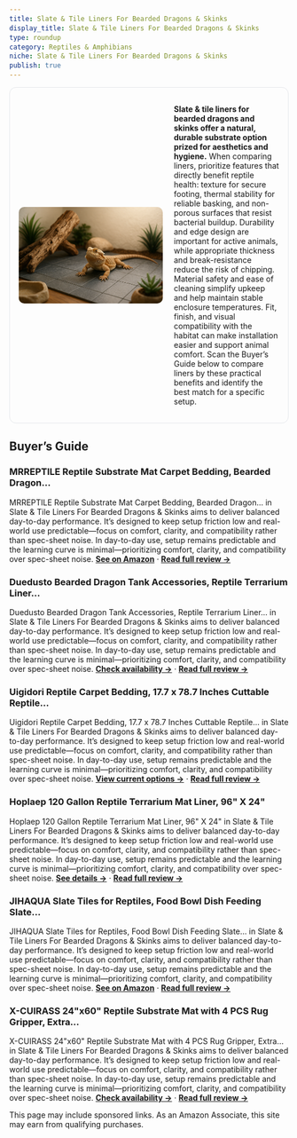 ```yaml
---
title: Slate & Tile Liners For Bearded Dragons & Skinks
display_title: Slate & Tile Liners For Bearded Dragons & Skinks
type: roundup
category: Reptiles & Amphibians
niche: Slate & Tile Liners For Bearded Dragons & Skinks
publish: true
---
```


<section class="hero-split" style="width:100%;box-sizing:border-box;border:1px solid #e5e7eb;border-radius:12px;padding:16px;display:grid;grid-template-columns:minmax(260px,40%) 1fr;gap:20px;align-items:center;"><figure style="margin:0;"><img src="/hero/roundups/reptiles-amphibians/slate-tile-liners-for-bearded-dragons-skinks.webp" alt="" style="width:100%;height:auto;display:block;border-radius:10px;"/></figure><div class="hero-copy" style="min-width:0;"><p><strong>Slate & tile liners for bearded dragons and skinks offer a natural, durable substrate option prized for aesthetics and hygiene.</strong> When comparing liners, prioritize features that directly benefit reptile health: texture for secure footing, thermal stability for reliable basking, and non-porous surfaces that resist bacterial buildup. Durability and edge design are important for active animals, while appropriate thickness and break-resistance reduce the risk of chipping. Material safety and ease of cleaning simplify upkeep and help maintain stable enclosure temperatures. Fit, finish, and visual compatibility with the habitat can make installation easier and support animal comfort. Scan the Buyer’s Guide below to compare liners by these practical benefits and identify the best match for a specific setup.</p></div></section>

<h2>Buyer’s Guide</h2>
<h3>MRREPTILE Reptile Substrate Mat Carpet Bedding, Bearded Dragon…</h3>
<p>MRREPTILE Reptile Substrate Mat Carpet Bedding, Bearded Dragon… in Slate & Tile Liners For Bearded Dragons & Skinks aims to deliver balanced day-to-day performance. It’s designed to keep setup friction low and real-world use predictable&mdash;focus on comfort, clarity, and compatibility rather than spec-sheet noise. In day-to-day use, setup remains predictable and the learning curve is minimal&mdash;prioritizing comfort, clarity, and compatibility over spec-sheet noise. <a href="https://amzn.to/4pU2CQb" target="_blank" rel="nofollow sponsored noopener noopener" target="_blank"><strong>See on Amazon</strong></a> · <a href="/reviews/mrreptile-reptile-substrate-mat-carpet-bedding-bearded-dragon-substrate-99b621da/"><strong>Read full review &rarr;</strong></a></p>
<h3>Duedusto Bearded Dragon Tank Accessories, Reptile Terrarium Liner…</h3>
<p>Duedusto Bearded Dragon Tank Accessories, Reptile Terrarium Liner… in Slate & Tile Liners For Bearded Dragons & Skinks aims to deliver balanced day-to-day performance. It’s designed to keep setup friction low and real-world use predictable&mdash;focus on comfort, clarity, and compatibility rather than spec-sheet noise. In day-to-day use, setup remains predictable and the learning curve is minimal&mdash;prioritizing comfort, clarity, and compatibility over spec-sheet noise. <a href="https://amzn.to/4mQgyYS" target="_blank" rel="nofollow sponsored noopener noopener" target="_blank"><strong>Check availability &rarr;</strong></a> · <a href="/reviews/duedusto-bearded-dragon-tank-accessories-reptile-terrarium-liner-substr-a9cb8d7a/"><strong>Read full review &rarr;</strong></a></p>
<h3>Uigidori Reptile Carpet Bedding, 17.7 x 78.7 Inches Cuttable Reptile…</h3>
<p>Uigidori Reptile Carpet Bedding, 17.7 x 78.7 Inches Cuttable Reptile… in Slate & Tile Liners For Bearded Dragons & Skinks aims to deliver balanced day-to-day performance. It’s designed to keep setup friction low and real-world use predictable&mdash;focus on comfort, clarity, and compatibility rather than spec-sheet noise. In day-to-day use, setup remains predictable and the learning curve is minimal&mdash;prioritizing comfort, clarity, and compatibility over spec-sheet noise. <a href="https://amzn.to/3IuqRUp" target="_blank" rel="nofollow sponsored noopener noopener" target="_blank"><strong>View current options &rarr;</strong></a> · <a href="/reviews/uigidori-reptile-carpet-bedding-17-7-x-78-7-inches-cuttable-reptile-ter-ac8d4dbf/"><strong>Read full review &rarr;</strong></a></p>
<h3>Hoplaep 120 Gallon Reptile Terrarium Mat Liner, 96" X 24"</h3>
<p>Hoplaep 120 Gallon Reptile Terrarium Mat Liner, 96" X 24" in Slate & Tile Liners For Bearded Dragons & Skinks aims to deliver balanced day-to-day performance. It’s designed to keep setup friction low and real-world use predictable&mdash;focus on comfort, clarity, and compatibility rather than spec-sheet noise. In day-to-day use, setup remains predictable and the learning curve is minimal&mdash;prioritizing comfort, clarity, and compatibility over spec-sheet noise. <a href="https://amzn.to/4nzjKcf" target="_blank" rel="nofollow sponsored noopener noopener" target="_blank"><strong>See details &rarr;</strong></a> · <a href="/reviews/hoplaep-120-gallon-reptile-terrarium-mat-liner-96-x-24-/"><strong>Read full review &rarr;</strong></a></p>
<h3>JIHAQUA Slate Tiles for Reptiles, Food Bowl Dish Feeding Slate…</h3>
<p>JIHAQUA Slate Tiles for Reptiles, Food Bowl Dish Feeding Slate… in Slate & Tile Liners For Bearded Dragons & Skinks aims to deliver balanced day-to-day performance. It’s designed to keep setup friction low and real-world use predictable&mdash;focus on comfort, clarity, and compatibility rather than spec-sheet noise. In day-to-day use, setup remains predictable and the learning curve is minimal&mdash;prioritizing comfort, clarity, and compatibility over spec-sheet noise. <a href="https://amzn.to/4pRNWRs" target="_blank" rel="nofollow sponsored noopener noopener" target="_blank"><strong>See on Amazon</strong></a> · <a href="/reviews/jihaqua-slate-tiles-for-reptiles-food-bowl-dish-feeding-slate-tortoise-d9b96c31/"><strong>Read full review &rarr;</strong></a></p>
<h3>X-CUIRASS 24"x60" Reptile Substrate Mat with 4 PCS Rug Gripper, Extra…</h3>
<p>X-CUIRASS 24"x60" Reptile Substrate Mat with 4 PCS Rug Gripper, Extra… in Slate & Tile Liners For Bearded Dragons & Skinks aims to deliver balanced day-to-day performance. It’s designed to keep setup friction low and real-world use predictable&mdash;focus on comfort, clarity, and compatibility rather than spec-sheet noise. In day-to-day use, setup remains predictable and the learning curve is minimal&mdash;prioritizing comfort, clarity, and compatibility over spec-sheet noise. <a href="https://amzn.to/3KTid2d" target="_blank" rel="nofollow sponsored noopener noopener" target="_blank"><strong>Check availability &rarr;</strong></a> · <a href="/reviews/x-cuirass-premium-24-x60-reptile-substrate-mat-with-4-pcs-rug-gripper-e-cbfe8cc6/"><strong>Read full review &rarr;</strong></a></p>
<aside class="disclosure">This page may include sponsored links. As an Amazon Associate, this site may earn from qualifying purchases.</aside>
